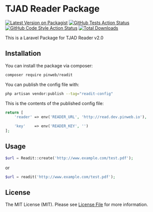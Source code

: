 # TJAD Reader Package

[![Latest Version on Packagist](https://img.shields.io/packagist/v/pinweb/readit.svg?style=flat-square)](https://packagist.org/packages/pinweb/readit)
[![GitHub Tests Action Status](https://img.shields.io/github/actions/workflow/status/pinweb/readit/run-tests.yml?branch=main&label=tests&style=flat-square)](https://github.com/pinweb/readit/actions?query=workflow%3Arun-tests+branch%3Amain)
[![GitHub Code Style Action Status](https://img.shields.io/github/actions/workflow/status/pinweb/readit/fix-php-code-style-issues.yml?branch=main&label=code%20style&style=flat-square)](https://github.com/pinweb/readit/actions?query=workflow%3A"Fix+PHP+code+style+issues"+branch%3Amain)
[![Total Downloads](https://img.shields.io/packagist/dt/pinweb/readit.svg?style=flat-square)](https://packagist.org/packages/pinweb/readit)

This is a Laravel Package for TJAD Reader v2.0

## Installation

You can install the package via composer:

```bash
composer require pinweb/readit
```

You can publish the config file with:

```bash
php artisan vendor:publish --tag="readit-config"
```

This is the contents of the published config file:

```php
return [
    'reader' => env('READER_URL', 'http://read.dev.pinweb.io'),

    'key'    => env('READER_KEY', '')
];
```

## Usage

```php
$url = Readit::create('http://www.example.com/test.pdf');
```

or

```php
$url = readit('http://www.example.com/test.pdf');
```

## License

The MIT License (MIT). Please see [License File](LICENSE.md) for more information.
